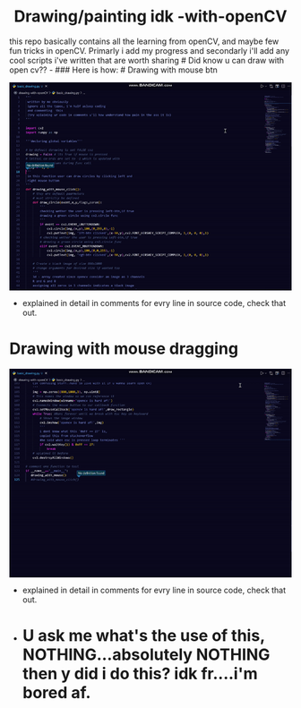 <h1 align="center">Drawing/painting idk -with-openCV</h1>
this repo basically contains all the learning from openCV, and maybe  few fun tricks in openCV. Primarly i add my progress and secondarly i'll add any cool scripts i've written that are worth sharing
# Did know u can draw with open cv??
- ### Here is how: 
# Drawing with mouse btn
<p align="center"><img src="preview/preview-1.gif" align="center"></p>

- explained in detail in comments for evry line in source code, check that out.

# Drawing with mouse dragging
<p align="center"><img src="preview/preview-2.gif" align="center"></p>

- explained in detail in comments for evry line in source code, check that out.

- # U ask me what's the use of this, NOTHING...absolutely NOTHING </br> then y did i do this? idk fr....i'm bored af.
